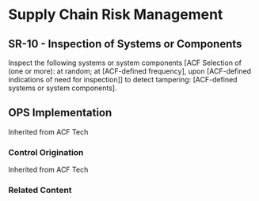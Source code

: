 # Supply Chain Risk Management
## SR-10 - Inspection of Systems or Components

Inspect the following systems or system components [ACF Selection of (one or more): at random; at [ACF-defined frequency], upon [ACF-defined indications of need for inspection]] to detect tampering: [ACF-defined systems or system components].

## OPS Implementation

Inherited from ACF Tech

### Control Origination

Inherited from ACF Tech

### Related Content
